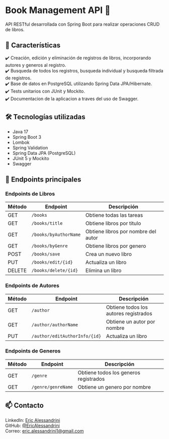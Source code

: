 # Book Management API 📝  
API RESTful desarrollada con Spring Boot para realizar operaciones CRUD de libros.

## 🚀 Características  
✔️ Creación, edición y eliminación de registros de libros, incorporando autores y generos al registro.  
✔️ Busqueda de todos los registros, busqueda individual y busqueda filtrada de registros.  
✔️ Base de datos en PostgreSQL utilizando Spring Data JPA/Hibernate.  
✔️ Tests unitarios con JUnit y Mockito.   
✔️ Documentacion de la aplicacion a traves del uso de Swagger.

## 🛠️ Tecnologías utilizadas  
- Java 17  
- Spring Boot 3
- Lombok
- Spring Validation
- Spring Data JPA (PostgreSQL)  
- JUnit 5 y Mockito  
- Swagger

## 📌 Endpoints principales

### Endpoints de Libros

| Método | Endpoint       | Descripción                 |
|--------|--------------|-----------------------------|
| GET    | `/books`      | Obtiene todas las tareas    |
| GET    | `/books/title`      | Obtiene libros por titulo    |
| GET    | `/books/byAuthorName`      | Obtiene libros por nombre del autor    |
| GET    | `/books/byGenre`      | Obtiene libros por genero    |
| POST   | `/books/save`      | Crea un nuevo libro        |
| PUT    | `/books/edit/{id}` | Actualiza un libro         |
| DELETE | `/books/delete/{id}` | Elimina un libro           |

### Endpoints de Autores

| Método | Endpoint      | Descripción                 |
|--------|---------------|-----------------------------|
| GET    | `/author`      | Obtiene todos los autores registrados |
| GET    | `/author/authorName` | Obtiene un autor por nombre |
| PUT    | `/author/editAuthorInfo/{id}` | Actualiza un libro |

### Endpoints de Generos

| Método | Endpoint      | Descripción                 |
|--------|---------------|-----------------------------|
| GET    | `/genre`      | Obtiene todos los generos registrados |
| GET    | `/genre/genreName` | Obtiene un genero por nombre |

## 📫 Contacto  
LinkedIn: [Eric Alessandrini](https://www.linkedin.com/in/eric-alessandrini29)  
GitHub: [@EricAlessandrini](https://github.com/EricAlessandrini)  
Correo: eric.alessandrini1@gmail.com  
